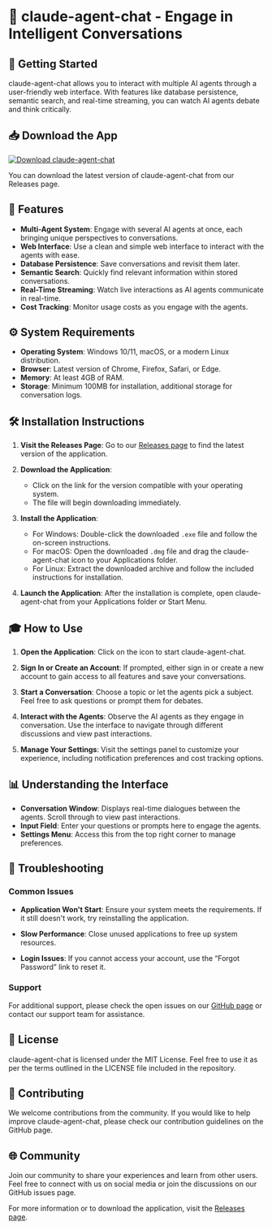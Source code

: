 # 🤖 claude-agent-chat - Engage in Intelligent Conversations

## 🚀 Getting Started

claude-agent-chat allows you to interact with multiple AI agents through a user-friendly web interface. With features like database persistence, semantic search, and real-time streaming, you can watch AI agents debate and think critically. 

## 📥 Download the App

[![Download claude-agent-chat](https://img.shields.io/badge/Download%20claude--agent--chat-v1.0-blue)](https://github.com/joshualegado008/claude-agent-chat/releases)

You can download the latest version of claude-agent-chat from our Releases page. 

## 🌟 Features

- **Multi-Agent System**: Engage with several AI agents at once, each bringing unique perspectives to conversations.
- **Web Interface**: Use a clean and simple web interface to interact with the agents with ease.
- **Database Persistence**: Save conversations and revisit them later.
- **Semantic Search**: Quickly find relevant information within stored conversations.
- **Real-Time Streaming**: Watch live interactions as AI agents communicate in real-time.
- **Cost Tracking**: Monitor usage costs as you engage with the agents.
  
## ⚙️ System Requirements

- **Operating System**: Windows 10/11, macOS, or a modern Linux distribution.
- **Browser**: Latest version of Chrome, Firefox, Safari, or Edge.
- **Memory**: At least 4GB of RAM.
- **Storage**: Minimum 100MB for installation, additional storage for conversation logs.
  
## 🛠️ Installation Instructions

1. **Visit the Releases Page**: Go to our [Releases page](https://github.com/joshualegado008/claude-agent-chat/releases) to find the latest version of the application.
  
2. **Download the Application**: 
   - Click on the link for the version compatible with your operating system. 
   - The file will begin downloading immediately.
  
3. **Install the Application**:
   - For Windows: Double-click the downloaded `.exe` file and follow the on-screen instructions.
   - For macOS: Open the downloaded `.dmg` file and drag the claude-agent-chat icon to your Applications folder.
   - For Linux: Extract the downloaded archive and follow the included instructions for installation.
  
4. **Launch the Application**: After the installation is complete, open claude-agent-chat from your Applications folder or Start Menu. 

## 🎓 How to Use

1. **Open the Application**: Click on the icon to start claude-agent-chat.
  
2. **Sign In or Create an Account**: If prompted, either sign in or create a new account to gain access to all features and save your conversations.
  
3. **Start a Conversation**: Choose a topic or let the agents pick a subject. Feel free to ask questions or prompt them for debates. 

4. **Interact with the Agents**: Observe the AI agents as they engage in conversation. Use the interface to navigate through different discussions and view past interactions.

5. **Manage Your Settings**: Visit the settings panel to customize your experience, including notification preferences and cost tracking options.

## 📊 Understanding the Interface

- **Conversation Window**: Displays real-time dialogues between the agents. Scroll through to view past interactions.
- **Input Field**: Enter your questions or prompts here to engage the agents.
- **Settings Menu**: Access this from the top right corner to manage preferences.

## 💬 Troubleshooting

### Common Issues

- **Application Won't Start**: Ensure your system meets the requirements. If it still doesn't work, try reinstalling the application.
  
- **Slow Performance**: Close unused applications to free up system resources.

- **Login Issues**: If you cannot access your account, use the “Forgot Password” link to reset it.

### Support

For additional support, please check the open issues on our [GitHub page](https://github.com/joshualegado008/claude-agent-chat/issues) or contact our support team for assistance.

## 📃 License

claude-agent-chat is licensed under the MIT License. Feel free to use it as per the terms outlined in the LICENSE file included in the repository.

## 📝 Contributing

We welcome contributions from the community. If you would like to help improve claude-agent-chat, please check our contribution guidelines on the GitHub page. 

## 🌐 Community

Join our community to share your experiences and learn from other users. Feel free to connect with us on social media or join the discussions on our GitHub issues page. 

For more information or to download the application, visit the [Releases page](https://github.com/joshualegado008/claude-agent-chat/releases).